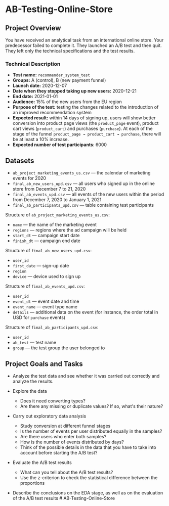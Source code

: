 # AB-Testing-Online-Store
## Project Overview
You have received an analytical task from an international online store. Your predecessor failed to complete it. They launched an A/B test and then quit. They left only the technical specifications and the test results.

### Technical Description

- **Test name:** `recommender_system_test`
- **Groups:** А (control), B (new payment funnel)
- **Launch date:** 2020-12-07
- **Date when they stopped taking up new users:** 2020-12-21
- **End date:** 2021-01-01
- **Audience:** 15% of the new users from the EU region
- **Purpose of the test:** testing the changes related to the introduction of an improved recommendation system
- **Expected result:** within 14 days of signing up, users will show better conversion into product page views (the `product_page` event), product cart views (`product_cart`) and purchases (`purchase`). At each of the stage of the funnel `product_page → product_cart → purchase`, there will be at least a 10% increase.
- **Expected number of test participants**: 6000

## Datasets

- `ab_project_marketing_events_us.csv` — the calendar of marketing events for 2020
- `final_ab_new_users_upd.csv` — all users who signed up in the online store from December 7 to 21, 2020
- `final_ab_events_upd.csv` — all events of the new users within the period from December 7, 2020 to January 1, 2021
- `final_ab_participants_upd.csv` — table containing test participants

Structure of `ab_project_marketing_events_us.csv`:

- `name` — the name of the marketing event
- `regions` — regions where the ad campaign will be held
- `start_dt` — campaign start date
- `finish_dt` — campaign end date

Structure of `final_ab_new_users_upd.csv`:

- `user_id`
- `first_date` — sign-up date
- `region`
- `device` — device used to sign up

Structure of `final_ab_events_upd.csv`:

- `user_id`
- `event_dt` — event date and time
- `event_name` — event type name
- `details` — additional data on the event (for instance, the order total in USD for `purchase` events)

Structure of `final_ab_participants_upd.csv`:

- `user_id`
- `ab_test` — test name
- `group` — the test group the user belonged to

## Project Goals and Tasks
- Analyze the test data and see whether it was carried out correctly and analyze the results.

- Explore the data
    - Does it need converting types?
    - Are there any missing or duplicate values? If so, what's their nature?
    
- Carry out exploratory data analysis
    - Study conversion at different funnel stages
    - Is the number of events per user distributed equally in the samples?
    - Are there users who enter both samples?
    - How is the number of events distributed by days?
    - Think of the possible details in the data that you have to take into account before starting the A/B test?
    
- Evaluate the A/B test results
    - What can you tell about the A/B test results?
    - Use the z-criterion to check the statistical difference between the proportions

- Describe the conclusions on the EDA stage, as well as on the evaluation of the A/B test results
#   A B - T e s t i n g - O n l i n e - S t o r e  
 